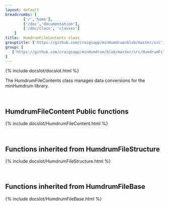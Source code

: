 ```yaml
---
layout: default
breadcrumbs: [
		['/','home'], 
		['/doc','documentation'], 
		['/doc/class', 'classes']
	]
title:  HumdrumFileContents class
grouptitle: ['https://github.com/craigsapp/minHumdrum/blob/master/src', 'Source Code']
group: [
   ['https://github.com/craigsapp/minHumdrum/blob/master/src/HumdrumFileContents.cpp', 'HumdrumFileContents.cpp'],
]
---
```


{% include docslot/docslot.html %}

The HumdrumFileContents class manages data conversions for the minHumdrum library.

&nbsp;

HumdrumFileContent Public functions
-----------------------------------

{% include docslot/HumdrumFileContent.html %}

&nbsp;


Functions inherited from <span class="class-link">HumdrumFileStructure</span>
---------------------------------------------------------------

{% include docslot/HumdrumFileStructure.html %}

&nbsp;

Functions inherited from <span class="class-link">HumdrumFileBase</span>
---------------------------------------------------------------

{% include docslot/HumdrumFileBase.html %}




